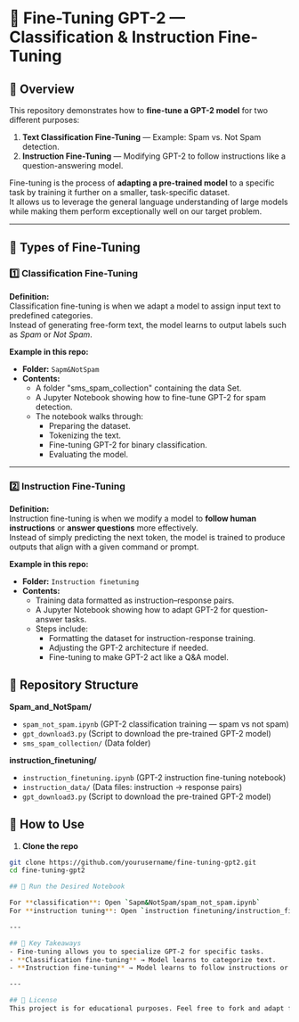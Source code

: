 # 📌 Fine-Tuning GPT-2 — Classification & Instruction Fine-Tuning

## 📖 Overview
This repository demonstrates how to **fine-tune a GPT-2 model** for two different purposes:

1. **Text Classification Fine-Tuning** — Example: Spam vs. Not Spam detection.
2. **Instruction Fine-Tuning** — Modifying GPT-2 to follow instructions like a question-answering model.

Fine-tuning is the process of **adapting a pre-trained model** to a specific task by training it further on a smaller, task-specific dataset.  
It allows us to leverage the general language understanding of large models while making them perform exceptionally well on our target problem.

---

## 🔹 Types of Fine-Tuning

### 1️⃣ Classification Fine-Tuning
**Definition:**  
Classification fine-tuning is when we adapt a model to assign input text to predefined categories.  
Instead of generating free-form text, the model learns to output labels such as *Spam* or *Not Spam*.

**Example in this repo:**  
- **Folder:** `Sapm&NotSpam`
- **Contents:**  
  - A folder "sms_spam_collection" containing the data Set.
  - A Jupyter Notebook showing how to fine-tune GPT-2 for spam detection.
  - The notebook walks through:
    - Preparing the dataset.
    - Tokenizing the text.
    - Fine-tuning GPT-2 for binary classification.
    - Evaluating the model.

---

### 2️⃣ Instruction Fine-Tuning
**Definition:**  
Instruction fine-tuning is when we modify a model to **follow human instructions** or **answer questions** more effectively.  
Instead of simply predicting the next token, the model is trained to produce outputs that align with a given command or prompt.

**Example in this repo:**  
- **Folder:** `Instruction finetuning`
- **Contents:**  
  - Training data formatted as instruction–response pairs.
  - A Jupyter Notebook showing how to adapt GPT-2 for question-answer tasks.
  - Steps include:
    - Formatting the dataset for instruction-response training.
    - Adjusting the GPT-2 architecture if needed.
    - Fine-tuning to make GPT-2 act like a Q&A model.

## 📂 Repository Structure

**Spam_and_NotSpam/**  
- `spam_not_spam.ipynb` (GPT-2 classification training — spam vs not spam)  
- `gpt_download3.py` (Script to download the pre-trained GPT-2 model)  
- `sms_spam_collection/` (Data folder)  

**instruction_finetuning/**  
- `instruction_finetuning.ipynb` (GPT-2 instruction fine-tuning notebook)  
- `instruction_data/` (Data files: instruction → response pairs)  
- `gpt_download3.py` (Script to download the pre-trained GPT-2 model)  


## 🚀 How to Use

1. **Clone the repo**
```bash
git clone https://github.com/yourusername/fine-tuning-gpt2.git
cd fine-tuning-gpt2

## 🚀 Run the Desired Notebook

For **classification**: Open `Sapm&NotSpam/spam_not_spam.ipynb`  
For **instruction tuning**: Open `instruction finetuning/instruction_finetuning.ipynb`

---

## 🧠 Key Takeaways
- Fine-tuning allows you to specialize GPT-2 for specific tasks.
- **Classification fine-tuning** → Model learns to categorize text.
- **Instruction fine-tuning** → Model learns to follow instructions or answer questions.

---

## 📜 License
This project is for educational purposes. Feel free to fork and adapt for your own datasets and tasks.
